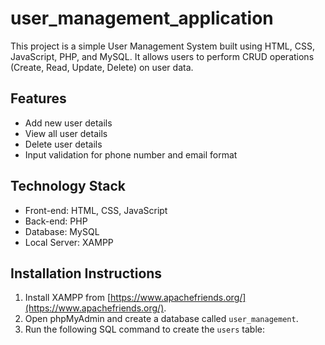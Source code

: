 # user_management_application


This project is a simple User Management System built using HTML, CSS, JavaScript, PHP, and MySQL. It allows users to perform CRUD operations (Create, Read, Update, Delete) on user data.

## Features
- Add new user details
- View all user details
- Delete user details
- Input validation for phone number and email format

## Technology Stack
- Front-end: HTML, CSS, JavaScript
- Back-end: PHP
- Database: MySQL
- Local Server: XAMPP

## Installation Instructions

1. Install XAMPP from [https://www.apachefriends.org/](https://www.apachefriends.org/).
2. Open phpMyAdmin and create a database called `user_management`.
3. Run the following SQL command to create the `users` table:
